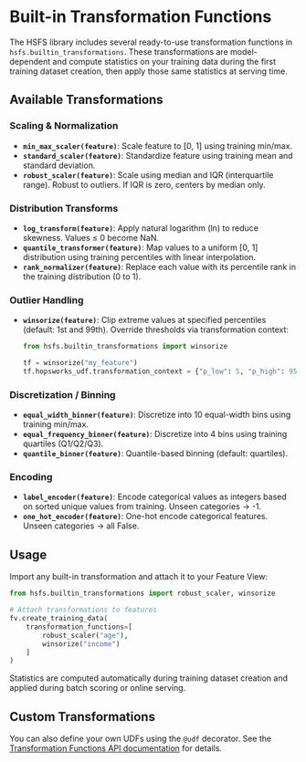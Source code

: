 # Built-in Transformation Functions

The HSFS library includes several ready-to-use transformation functions in `hsfs.builtin_transformations`. These transformations are model-dependent and compute statistics on your training data during the first training dataset creation, then apply those same statistics at serving time.

## Available Transformations

### Scaling & Normalization

- **`min_max_scaler(feature)`**: Scale feature to [0, 1] using training min/max.
- **`standard_scaler(feature)`**: Standardize feature using training mean and standard deviation.
- **`robust_scaler(feature)`**: Scale using median and IQR (interquartile range). Robust to outliers. If IQR is zero, centers by median only.

### Distribution Transforms

- **`log_transform(feature)`**: Apply natural logarithm (ln) to reduce skewness. Values ≤ 0 become NaN.
- **`quantile_transformer(feature)`**: Map values to a uniform [0, 1] distribution using training percentiles with linear interpolation.
- **`rank_normalizer(feature)`**: Replace each value with its percentile rank in the training distribution (0 to 1).

### Outlier Handling

- **`winsorize(feature)`**: Clip extreme values at specified percentiles (default: 1st and 99th). Override thresholds via transformation context:
  ```python
  from hsfs.builtin_transformations import winsorize
  
  tf = winsorize("my_feature")
  tf.hopsworks_udf.transformation_context = {"p_low": 5, "p_high": 95}
  ```

### Discretization / Binning

- **`equal_width_binner(feature)`**: Discretize into 10 equal-width bins using training min/max.
- **`equal_frequency_binner(feature)`**: Discretize into 4 bins using training quartiles (Q1/Q2/Q3).
- **`quantile_binner(feature)`**: Quantile-based binning (default: quartiles).

### Encoding

- **`label_encoder(feature)`**: Encode categorical values as integers based on sorted unique values from training. Unseen categories → -1.
- **`one_hot_encoder(feature)`**: One-hot encode categorical features. Unseen categories → all False.
<!-- 
- **`target_mean_encoder(feature, label)`**: Replace categories with the mean of the target variable.
  - **Training**: Computes per-category target means from `feature` and `label` Series.
  - **Serving**: Use a precomputed mapping via transformation context:
    ```python
    from hsfs.builtin_transformations import target_mean_encoder
    
    tf = target_mean_encoder("category_col", "label_col")
    tf.hopsworks_udf.transformation_context = {
        "target_means": {"A": 1.5, "B": 0.8},
        "global_mean": 1.2
    }
    ```
  - Unseen categories fall back to `global_mean` if provided, otherwise NaN.
  - Only the feature column is dropped; the label column is preserved.
-->

## Usage

Import any built-in transformation and attach it to your Feature View:

```python
from hsfs.builtin_transformations import robust_scaler, winsorize

# Attach transformations to features
fv.create_training_data(
    transformation_functions=[
        robust_scaler("age"),
        winsorize("income")
    ]
)
```

Statistics are computed automatically during training dataset creation and applied during batch scoring or online serving.

## Custom Transformations

You can also define your own UDFs using the `@udf` decorator. See the [Transformation Functions API documentation](https://docs.hopsworks.ai) for details.
